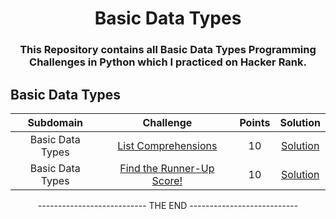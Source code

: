 <h1 align = "center"> Basic Data Types </h1>
<h3 align = "center"> This Repository contains all Basic Data Types Programming Challenges in Python which I practiced on Hacker Rank. </h3>

## Basic Data Types

|        Subdomain        |        Challenge        |          Points         |         Solution        |
|:-----------------------:|:-----------------------:|:-----------------------:|:-----------------------:|
|       Basic Data Types      | [List Comprehensions](https://www.hackerrank.com/challenges/list-comprehensions/problem?isFullScreen=true) | 10 | [Solution](https://github.com/the-naman/Programming/blob/main/01.%20Hacker%20Rank/01.%20Python/02.%20Basic%20Data%20Types/01.%20List%20Comprehensions.md) |
|       Basic Data Types      | [Find the Runner-Up Score!](https://www.hackerrank.com/challenges/find-second-maximum-number-in-a-list/problem?isFullScreen=true) | 10 | [Solution](https://github.com/the-naman/Programming/blob/main/01.%20Hacker%20Rank/01.%20Python/02.%20Basic%20Data%20Types/02.%20Find%20the%20Runner-Up%20Score!.md) |

<!--|| []() | 10 | [Solution]() |-->

<p align= "Center">--------------------------- THE END ---------------------------</p>